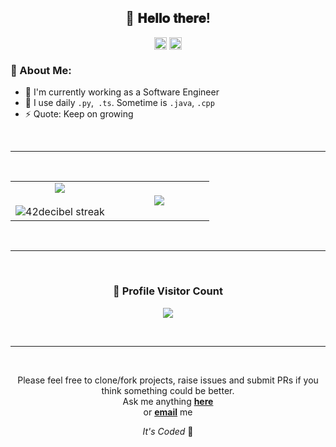 <!--
==================== Header session ========================
-->

<div align="center">
<h2> 👋 𝐇𝐞𝐥𝐥𝐨 𝐭𝐡𝐞𝐫𝐞!</h2>
</div>


<!--
==================== Body session ========================
-->

<p align="center">
<a href="https://github.com/JoHyukJun" target="blank"><img align="center" src="https://cdn.jsdelivr.net/npm/simple-icons@3.0.1/icons/github.svg" alt="apoorvtyagi" height="20" width="20" /></a>
<a href="https://unluckystrike.com" target="blank"><img align="center" src="https://unluckystrike.com/static/images/favicon/favicon-96x96.png" alt="mywebsite" height="20" width="20" /></a>
</p>

### 🤵 About Me:
- 🏦 I'm currently working as a Software Engineer
- 🤔 I use daily ```.py```,``` .ts```. Sometime is ```.java```, ```.cpp```
- ⚡ Quote: Keep on growing

<!--
==================== Stat session ========================
-->
<br>

---
            
<br>
  
<table border="0" align="center">
<tr border="0">
<td width="50%" align="center">
  
  <img  align="center"  src="https://github-readme-stats.vercel.app/api?username=JoHyukJun&theme=shades-of-purple&show_icons=true&count_private=true" />
  <br></br>
  <img  title="🔥 Get streak stats for your profile at git.io/streak-stats" alt="42decibel streak" src="https://github-readme-streak-stats.herokuapp.com/?user=JoHyukJun&theme=shades-of-purple&hide_border=true" />

</td>

<td width="50%" align="center">

  <img  align="center"  src="https://github-readme-stats.anuraghazra1.vercel.app/api/top-langs/?username=JoHyukJun&theme=shades-of-purple&hide_border=true&no-bg=true&no-frame=true&hide=javascript,html,css,scss&langs_count=10"/>
  
</td>
</tr>
</table>

<br>

---
 
<br>

<div align=center>
  <h3><b>📍 Profile Visitor Count</b></h3>
</div>
    

<p align="center">
  <a href="https://unluckystrike.com"><img src="https://hits.seeyoufarm.com/api/count/incr/badge.svg?url=https%3A%2F%2Fgithub.com%2FJoHyukJun%2Fhit-counter&count_bg=%23700DD0&title_bg=%23EEEB20&icon=&icon_color=%23E7E7E7&title=hits&edge_flat=false"/></a>
</p>

<br>

---
 
<br>

<!--
==================== End session ========================
-->

<div align="center">

Please feel free to clone/fork projects, raise issues and submit PRs if you think something could be better. <br>
Ask me anything <a href="https://github.com/JoHyukJun/JoHyukJun/issues"><b>here</b></a><br>
or <a href="mailto:hyukzuny@gmail.com"><b>email</b></a> me

<i>It's Coded</i> 🤟
</div>
